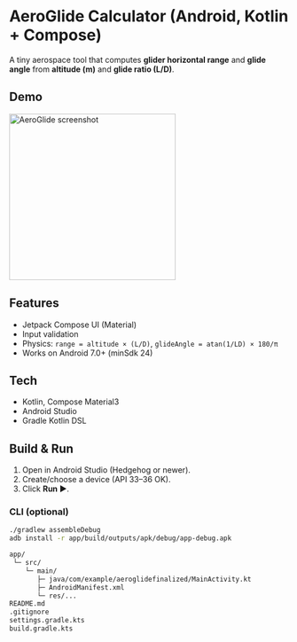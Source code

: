# AeroGlide Calculator (Android, Kotlin + Compose)

A tiny aerospace tool that computes **glider horizontal range** and **glide angle** from **altitude (m)** and **glide ratio (L/D)**.

## Demo
<img src="docs/screenshot-1.png" width="300" alt="AeroGlide screenshot" />

## Features
- Jetpack Compose UI (Material)
- Input validation
- Physics: `range = altitude × (L/D)`, `glideAngle = atan(1/LD) × 180/π`
- Works on Android 7.0+ (minSdk 24)

## Tech
- Kotlin, Compose Material3
- Android Studio
- Gradle Kotlin DSL

## Build & Run
1. Open in Android Studio (Hedgehog or newer).
2. Create/choose a device (API 33–36 OK).
3. Click **Run ▶**.

### CLI (optional)
```bash
./gradlew assembleDebug
adb install -r app/build/outputs/apk/debug/app-debug.apk

app/
 └─ src/
    └─ main/
       ├─ java/com/example/aeroglidefinalized/MainActivity.kt
       ├─ AndroidManifest.xml
       └─ res/...
README.md
.gitignore
settings.gradle.kts
build.gradle.kts
